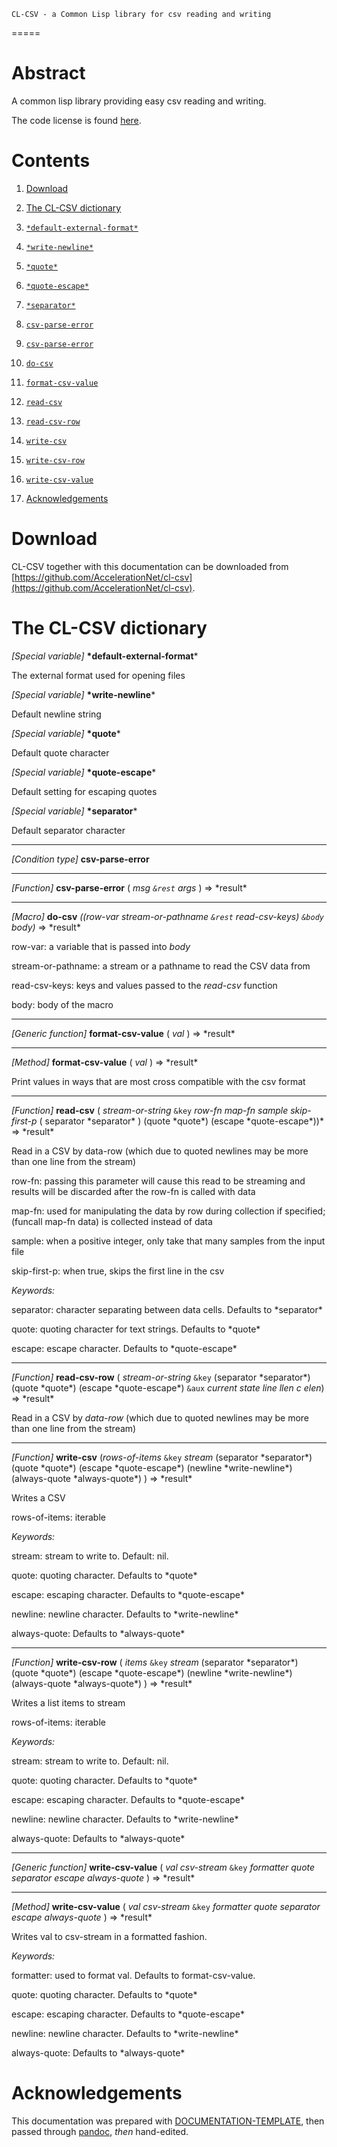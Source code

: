 	CL-CSV - a Common Lisp library for csv reading and writing
=====

# Abstract

A common lisp library providing easy csv reading and writing.

The code license is found
[here](https://github.com/AccelerationNet/cl-csv/blob/master/LICENSE).


# Contents

1.  [Download](#download)
2.  [The CL-CSV dictionary](#dictionary)
   1.  [`*default-external-format*`](#*default-external-format*)
   2.  [`*write-newline*`](#*write-newline*)
   3.  [`*quote*`](#*quote*)
   4.  [`*quote-escape*`](#*quote-escape*)
   5.  [`*separator*`](#*separator*)
   6.  [`csv-parse-error`](#csv-parse-error)
   7.  [`csv-parse-error`](#csv-parse-error)
   8.  [`do-csv`](#do-csv)
   9.  [`format-csv-value`](#format-csv-value)
   10. [`read-csv`](#read-csv)
   11. [`read-csv-row`](#read-csv-row)
   12. [`write-csv`](#write-csv)
   13. [`write-csv-row`](#write-csv-row)
   14. [`write-csv-value`](#write-csv-value)

3.  [Acknowledgements](#ack)



# Download

CL-CSV together with this documentation can be downloaded from
[https://github.com/AccelerationNet/cl-csv](https://github.com/AccelerationNet/cl-csv).

# The CL-CSV dictionary

_[Special variable]_
**\*default-external-format***

The external format used for opening files

_[Special variable]_
**\*write-newline***

 Default newline string

_[Special variable]_
**\*quote***

 Default quote character

_[Special variable]_
**\*quote-escape***

 Default setting for escaping quotes

_[Special variable]_
**\*separator***

 Default separator character

- - -
_[Condition type]_
**csv-parse-error**
- - -
_[Function]_
**csv-parse-error** ( *msg `&rest` args* ) =\> \*result*
- - -
_[Macro]_
**do-csv** *((row-var stream-or-pathname `&rest` read-csv-keys)
`&body` body)* =\> \*result*


row-var: a variable that is passed into _body_

stream-or-pathname: a stream or a pathname to read the CSV data from

read-csv-keys: keys and values passed to the _read-csv_ function

body: body of the macro

- - -
_[Generic function]_
**format-csv-value** ( *val* ) =\> \*result*

- - -
_[Method]_
**format-csv-value** ( *val* ) =\> \*result*

 Print values in ways that are most cross compatible with the csv
format
- - -
_[Function]_
**read-csv** ( *stream-or-string* `&key` *row-fn* *map-fn* *sample*
*skip-first-p* ( separator \*separator\* ) (quote \*quote\*) (escape
\*quote-escape\*))* =\> \*result*

Read in a CSV by data-row (which due to quoted newlines may be more
than one line from the stream)

row-fn: passing this parameter will cause this read to be streaming
and results will be discarded after the row-fn is called with data

map-fn: used for manipulating the data by row during collection if
specified; (funcall map-fn data) is collected instead of data

sample: when a positive integer, only take that many samples from
the input file

skip-first-p: when true, skips the first line in the csv

_Keywords:_

separator: character separating between data cells. Defaults to
\*separator*

quote: quoting character for text strings. Defaults to \*quote*

escape: escape character. Defaults to \*quote-escape*

- - -
_[Function]_
**read-csv-row** ( *stream-or-string* `&key` (separator \*separator\*)
(quote \*quote\*) (escape \*quote-escape\*) `&aux` *current state line
llen c elen*) =\> \*result\*


Read in a CSV by _data-row_ (which due to quoted newlines may be more
than one line from the stream)

- - -
_[Function]_
**write-csv** (*rows-of-items* `&key` *stream* (separator \*separator\*)
(quote \*quote\*) (escape \*quote-escape\*) (newline \*write-newline\*)
(always-quote \*always-quote\*) ) =\> \*result\*

Writes a CSV

rows-of-items: iterable

_Keywords:_

stream: stream to write to. Default: nil.

quote: quoting character. Defaults to \*quote\*

escape: escaping character. Defaults to \*quote-escape\*

newline: newline character. Defaults to \*write-newline\*

always-quote: Defaults to \*always-quote\*

- - -
_[Function]_
**write-csv-row** ( *items* `&key` *stream* (separator \*separator\*)
(quote \*quote\*) (escape \*quote-escape\*) (newline \*write-newline\*)
(always-quote \*always-quote\*) ) =\> \*result*


Writes a list items to stream

rows-of-items: iterable

_Keywords:_

stream: stream to write to. Default: nil.

quote: quoting character. Defaults to \*quote\*

escape: escaping character. Defaults to \*quote-escape\*

newline: newline character. Defaults to \*write-newline\*

always-quote: Defaults to \*always-quote\*

- - -
_[Generic function]_
**write-csv-value** ( *val csv-stream* `&key` *formatter quote separator
escape always-quote* ) =\> \*result*

- - -
_[Method]_
**write-csv-value** ( *val csv-stream* `&key` *formatter quote separator
escape always-quote* ) =\> \*result*


Writes val to csv-stream in a formatted fashion.

_Keywords:_

formatter: used to format val. Defaults to format-csv-value.

quote: quoting character. Defaults to \*quote*

escape: escaping character. Defaults to \*quote-escape*

newline: newline character. Defaults to \*write-newline*

always-quote: Defaults to \*always-quote*

# Acknowledgements

This documentation was prepared with
[DOCUMENTATION-TEMPLATE](http://weitz.de/documentation-template/),
then passed through
[pandoc](http://johnmacfarlane.net/pandoc/index.html), *then* hand-edited.
